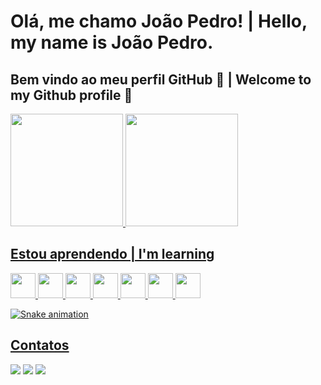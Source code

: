 # Olá, me chamo João Pedro! | Hello, my name is João Pedro.
## Bem vindo ao meu perfil GitHub 👋 | Welcome to my Github profile 👋

<div>
<a href="https://github.com/seu-usuário-aqui">
<img loading="lazy" height="180em" src="https://github-readme-stats.vercel.app/api/top-langs/?username=jpsbat&layout=compact&langs_count=7&theme=dracula"/>
<img loading="lazy" height="180em" src="https://github-readme-stats.vercel.app/api?username=jpsbat&show_icons=true&theme=dracula&include_all_commits=true&count_private=true"/>
</div>

## Estou aprendendo | I'm learning

<img loading="lazy" src="https://cdn.jsdelivr.net/gh/devicons/devicon/icons/androidstudio/androidstudio-plain-wordmark.svg" width="40" height="40"/> <img loading="lazy" src="https://cdn.jsdelivr.net/gh/devicons/devicon/icons/firebase/firebase-plain.svg" width="40" height="40"/> <img loading="lazy" src="https://cdn.jsdelivr.net/gh/devicons/devicon/icons/git/git-original-wordmark.svg" width="40" height="40"/> <img loading="lazy" src="https://cdn.jsdelivr.net/gh/devicons/devicon/icons/javascript/javascript-original.svg" width="40" height="40"/> <img loading="lazy" src="https://cdn.jsdelivr.net/gh/devicons/devicon/icons/nodejs/nodejs-original-wordmark.svg" width="40" height="40"/> <img loading="lazy" src="https://cdn.jsdelivr.net/gh/devicons/devicon/icons/python/python-original.svg" width="40" height="40"/> <img loading="lazy" src="https://cdn.jsdelivr.net/gh/devicons/devicon/icons/react/react-original.svg" width="40" height="40"/>

![Snake animation](https://github.com/jpsbat/jpsbat/blob/output/github-contribution-grid-snake.svg)

## Contatos

<div>
<a href="https://instagram.com/jpsbat" target="_blank"><img loading="lazy" src="https://img.shields.io/badge/-Instagram-%23E4405F?style=for-the-badge&logo=instagram&logoColor=white" target="_blank"></a>
<a href = "mailto:jpsbat56@gmail.com"><img loading="lazy" src="https://img.shields.io/badge/Gmail-D14836?style=for-the-badge&logo=gmail&logoColor=white" target="_blank"></a>
<a href="https://www.linkedin.com/in/joaopsbatista" target="_blank"><img loading="lazy" src="https://img.shields.io/badge/-LinkedIn-%230077B5?style=for-the-badge&logo=linkedin&logoColor=white" target="_blank"></a>   
</div>

